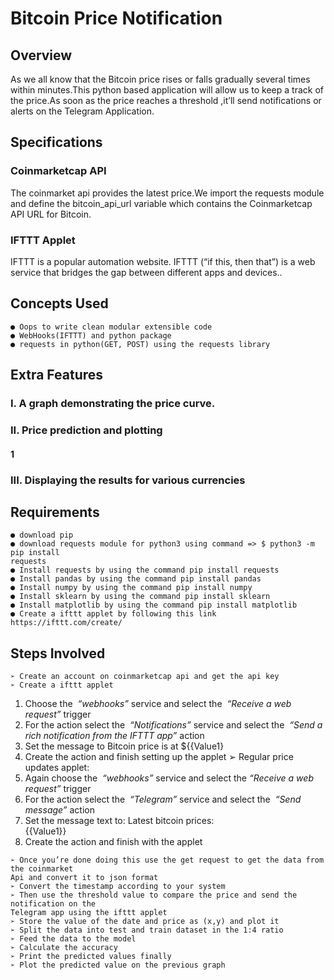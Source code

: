 # Bitcoin Price Notification

## Overview

As we all know that the Bitcoin price rises or falls gradually several times within
minutes.This python based application will allow us to keep a track of the price.As soon as
the price reaches a threshold ,it’ll send notifications or alerts on the Telegram Application.

## Specifications

### Coinmarketcap API

The coinmarket api provides the latest price.​We ​import​ the requests module and define the
bitcoin_api_url variable which contains the Coinmarketcap API URL for Bitcoin.

### IFTTT Applet

IFTTT is a popular automation website. IFTTT (“if this, then that”) is a web service that
bridges the gap between different apps and devices.​.

## Concepts Used

```
● Oops to write clean modular extensible code
● WebHooks(IFTTT) and python package
● requests in python(GET, POST) using the requests library
```
## Extra Features

### I. A graph demonstrating the price curve.

### II. Price prediction and plotting


#### 1 

### III. Displaying the results for various currencies

## Requirements

```
● download pip
● download requests module for python3 using command => $ python3 -m pip install
requests
● Install requests by using the command pip install requests
● Install pandas by using the command pip install pandas
● Install numpy by using the command pip install numpy
● Install sklearn by using the command pip install sklearn
● Install matplotlib by using the command pip install matplotlib
● Create a ifttt applet by following this link ​https://ifttt.com/create/
```
## Steps Involved

```
➢ Create an account on coinmarketcap api and get the api key
➢ Create a ifttt applet
```
1. Choose the ​ _“webhooks”​_ service and select the ​ _“Receive a web request”​_ trigger
2. For the action select the ​ _“Notifications”​_ service and select the ​ _“Send a rich_
    _notification from the IFTTT app”​_ action
3. Set the message to Bitcoin price is at ${{Value1}
4. Create the action and finish setting up the applet
➢ Regular price updates applet:
1. Again choose the ​ _“webhooks”​_ service and select the ​ _“Receive a web request”_
trigger
2. For the action select the ​ _“Telegram”​_ service and select the ​ _“Send message”_
action
3. Set the message text to: Latest bitcoin prices:<br>{{Value1}}
4. Create the action and finish with the applet
```
➢ Once you’re done doing this use the get request to get the data from the coinmarket
Api and convert it to json format
➢ Convert the timestamp according to your system
➢ Then use the threshold value to compare the price and send the notification on the
Telegram app using the ifttt applet
➢ Store the value of the date and price as (x,y) and plot it
➢ Split the data into test and train dataset in the 1:4 ratio
➢ Feed the data to the model
➢ Calculate the accuracy
➢ Print the predicted values finally
➢ Plot the predicted value on the previous graph


